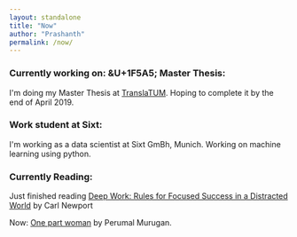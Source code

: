 ```yaml
---
layout: standalone 
title: "Now"
author: "Prashanth"
permalink: /now/
---
```




### Currently working on: &U+1F5A5; Master Thesis: 

I'm doing my Master Thesis at [TranslaTUM](https://www.translatum.tum.de). Hoping to complete it by the end of April 2019. 

### Work student at Sixt: 

I'm working as a data scientist at Sixt GmBh, Munich. Working on machine learning using python. 

### Currently Reading: 

Just finished reading [Deep Work: Rules for Focused Success in a Distracted World](https://www.goodreads.com/book/show/25744928-deep-work) by Carl Newport

Now: [One part woman](https://www.goodreads.com/book/show/20655934-one-part-woman) by Perumal Murugan.



